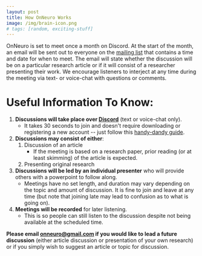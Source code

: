 ```yaml
---
layout: post
title: How OnNeuro Works
image: /img/brain-icon.png
# tags: [random, exciting-stuff]
---
```


OnNeuro is set to meet once a month on Discord. At the start of the month, an email will be sent out to everyone on the [mailing list](https://goo.gl/forms/vOhmWPAmmTMuXAxj2) that contains a time and date for when to meet. The email will state whether the discussion will be on a particular research article or if it will consist of a researcher presenting their work. We encourage listeners to interject at any time during the meeting via text- or voice-chat with questions or comments.

# Useful Information To Know:
1. **Discussions will take place over [Discord](https://discord.gg/zmAAx2W)** (text or voice-chat only). 
    * It takes 30 seconds to join and doesn't require downloading or registering a new account -- just follow this [handy-dandy guide](https://onneuro.github.io/ImageAssets/DiscordInstruct.png).
2. **Discussions may consist of either**:
    1. Discussion of an article
        * If the meeting is based on a research paper, prior reading (or at least skimming) of the article is expected.
    2. Presenting original research 
3. **Discussions will be led by an individual presenter** who will provide others with a powerpoint to follow along. 
    * Meetings have no set length, and duration may vary depending on the topic and amount of discussion. It is fine to join and leave at any time (but note that joining late may lead to confusion as to what is going on). 
4. **Meetings will be recorded** for later listening. 
    * This is so people can still listen to the discussion despite not being available at the scheduled time.

**Please email onneuro@gmail.com if you would like to lead a future discussion** (either article discussion or presentation of your own research) or if you simply wish to suggest an article or topic for discussion.
